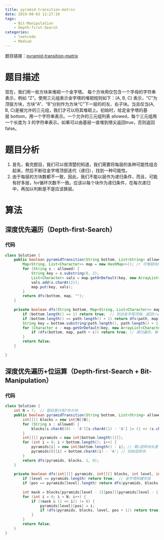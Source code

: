 ```yaml
---
title: pyramid-transition-matrix
date: 2019-08-03 12:27:19
tags:
    - Bit-Manipulation
    - Depth-first-Search
categories:
    - leetcode
    - Medium
---
```


题目链接：[pyramid-transition-matrix](https://leetcode-cn.com/problems/pyramid-transition-matrix/)

# 题目描述
现在，我们用一些方块来堆砌一个金字塔。 每个方块用仅包含一个字母的字符串表示，例如 “Z”。使用三元组表示金字塔的堆砌规则如下：(A, B, C) 表示，“C”为顶层方块，方块“A”、“B”分别作为方块“C”下一层的的左、右子块。当且仅当(A, B, C)是被允许的三元组，我们才可以将其堆砌上。初始时，给定金字塔的基层 bottom，用一个字符串表示。一个允许的三元组列表 allowed，每个三元组用一个长度为 3 的字符串表示。如果可以由基层一直堆到塔尖返回true，否则返回false。

# 题目分析
1. 首先，看完题目，我们可以很清楚的知道，我们需要将每层的各种可能性组合起来，然后不断往金字塔顶部迭代（递归），找到一种可能性。
2. 由于每层的方块数都不一致，因此，我们不能以层作为递归条件，而且，可能有好多层，for循环次数不一致。应该以每个块作为递归条件，在每次递归中，再加以判断是不是应该换层。

# 算法
## 深度优先遍历（Depth-first-Search）
### 代码
``` java
class Solution {
    public boolean pyramidTransition(String bottom, List<String> allowed) {
        Map<String, List<Character>> map = new HashMap<>(); // 可堆砌块的映射
        for (String s : allowed) {
            String key = s.substring(0, 2);
            List<Character> vals = map.getOrDefault(key, new ArrayList<Character>());
            vals.add(s.charAt(2));
            map.put(key, vals);
        }
        return dfs(bottom, map, "");
    }
    
    private boolean dfs(String bottom, Map<String, List<Character>> map, String path) {
        if (bottom.length() == 1) return true;  // 到达金字塔顶端，返回true
        if (bottom.length() == path.length() + 1) return dfs(path, map, "");    // 当前一个层完成，进入下一层
        String key = bottom.substring(path.length(), path.length() + 2);
        for (Character c : map.getOrDefault(key, new ArrayList<Character>())) {
            if (dfs(bottom, map, path + c)) return true; // 递归遍历，每个砖块
        }
        return false;
    }
    
}
```

## 深度优先遍历+位运算（Depth-first-Search + Bit-Manipulation）
### 代码
``` java
class Solution {
    int N = 7;  // 题目里只有7中方块
    public boolean pyramidTransition(String bottom, List<String> allowed) {
        int[][] blocks = new int[N][N];
        for (String s : allowed) {
            blocks[s.charAt(0) - 'A'][s.charAt(1) - 'A'] |= (1 << (s.charAt(2) - 'A')); // 类似上一解法中的map
        }
        int[][] pyramids = new int[bottom.length()][];
        for (int i = 0; i < bottom.length(); i++) {
            pyramids[i] = new int[bottom.length() - i]; // 第i层砖块长度
            pyramids[0][i] = bottom.charAt(i) - 'A'; // 初始层砖块
        }
        return dfs(pyramids, blocks, 1, 0);
    }
    
    private boolean dfs(int[][] pyramids, int[][] blocks, int level, int pos) {
        if (level == pyramids.length) return true;  // 金字塔构建完成
        if (pos == pyramids[level].length) return dfs(pyramids, blocks, level + 1, 0);  // 进入下一层
        
        int mask = blocks[pyramids[level - 1][pos]][pyramids[level - 1][pos + 1]];  // 当前两个砖块可以堆叠的全部可能性
        for (int i = 0; i < N; i++) {
            if ((mask & (1 << i)) != 0) {
                pyramids[level][pos] = i;
                if (dfs(pyramids, blocks, level, pos + 1)) return true;
            }
        }
        return false;
    }
}
```